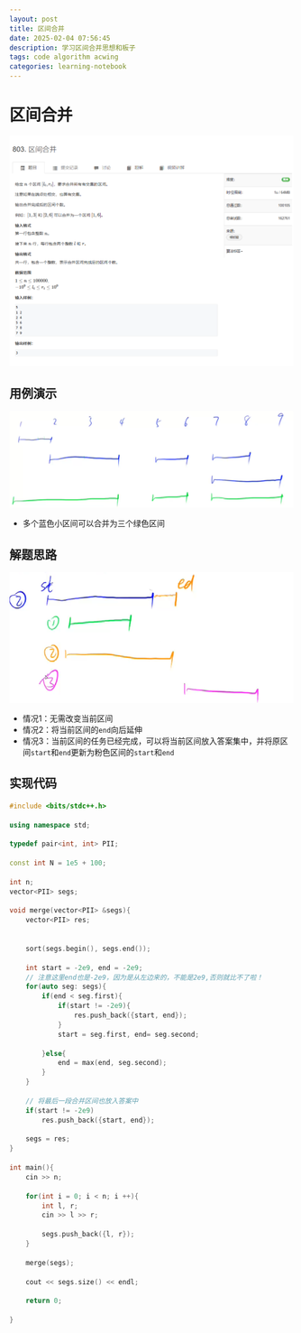 ```yaml
---
layout: post
title: 区间合并
date: 2025-02-04 07:56:45
description: 学习区间合并思想和板子
tags: code algorithm acwing
categories: learning-notebook
---
```


# 区间合并

![](/assets/img/screenshot/区间合并.png)

## 用例演示

![](/assets/img/screenshot/区间合并_1.png)

- 多个蓝色小区间可以合并为三个绿色区间

## 解题思路

![](/assets/img/screenshot/区间合并_2.png)

- 情况1：无需改变当前区间
- 情况2：将当前区间的`end`向后延伸
- 情况3：当前区间的任务已经完成，可以将当前区间放入答案集中，并将原区间`start`和`end`更新为粉色区间的`start`和`end`

## 实现代码

```cpp
#include <bits/stdc++.h>

using namespace std;

typedef pair<int, int> PII;

const int N = 1e5 + 100;

int n;
vector<PII> segs;

void merge(vector<PII> &segs){
    vector<PII> res;


    sort(segs.begin(), segs.end());

    int start = -2e9, end = -2e9;
    // 注意这里end也是-2e9，因为是从左边来的，不能是2e9,否则就比不了啦！
    for(auto seg: segs){
        if(end < seg.first){
            if(start != -2e9){
                res.push_back({start, end});
            }
            start = seg.first, end= seg.second;

        }else{
            end = max(end, seg.second);
        }
    }

    // 将最后一段合并区间也放入答案中
    if(start != -2e9)
        res.push_back({start, end});

    segs = res;
}

int main(){
    cin >> n;

    for(int i = 0; i < n; i ++){
        int l, r;
        cin >> l >> r;

        segs.push_back({l, r});
    }

    merge(segs);

    cout << segs.size() << endl;

    return 0;

}
```
